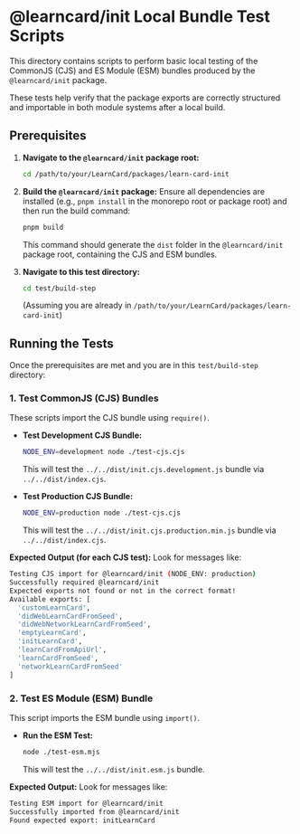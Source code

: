 # @learncard/init Local Bundle Test Scripts

This directory contains scripts to perform basic local testing of the CommonJS (CJS) and ES Module (ESM) bundles produced by the `@learncard/init` package.

These tests help verify that the package exports are correctly structured and importable in both module systems after a local build.

## Prerequisites

1.  **Navigate to the `@learncard/init` package root:**

    ```bash
    cd /path/to/your/LearnCard/packages/learn-card-init
    ```

2.  **Build the `@learncard/init` package:**
    Ensure all dependencies are installed (e.g., `pnpm install` in the monorepo root or package root) and then run the build command:

    ```bash
    pnpm build
    ```

    This command should generate the `dist` folder in the `@learncard/init` package root, containing the CJS and ESM bundles.

3.  **Navigate to this test directory:**
    ```bash
    cd test/build-step
    ```
    (Assuming you are already in `/path/to/your/LearnCard/packages/learn-card-init`)

## Running the Tests

Once the prerequisites are met and you are in this `test/build-step` directory:

### 1. Test CommonJS (CJS) Bundles

These scripts import the CJS bundle using `require()`.

-   **Test Development CJS Bundle:**

    ```bash
    NODE_ENV=development node ./test-cjs.cjs
    ```

    This will test the `../../dist/init.cjs.development.js` bundle via `../../dist/index.cjs`.

-   **Test Production CJS Bundle:**
    ```bash
    NODE_ENV=production node ./test-cjs.cjs
    ```
    This will test the `../../dist/init.cjs.production.min.js` bundle via `../../dist/index.cjs`.

**Expected Output (for each CJS test):**
Look for messages like:

```bash
Testing CJS import for @learncard/init (NODE_ENV: production)
Successfully required @learncard/init
Expected exports not found or not in the correct format!
Available exports: [
  'customLearnCard',
  'didWebLearnCardFromSeed',
  'didWebNetworkLearnCardFromSeed',
  'emptyLearnCard',
  'initLearnCard',
  'learnCardFromApiUrl',
  'learnCardFromSeed',
  'networkLearnCardFromSeed'
]
```

### 2. Test ES Module (ESM) Bundle

This script imports the ESM bundle using `import()`.

-   **Run the ESM Test:**
    ```bash
    node ./test-esm.mjs
    ```
    This will test the `../../dist/init.esm.js` bundle.

**Expected Output:**
Look for messages like:

```bash
Testing ESM import for @learncard/init
Successfully imported from @learncard/init
Found expected export: initLearnCard
```
